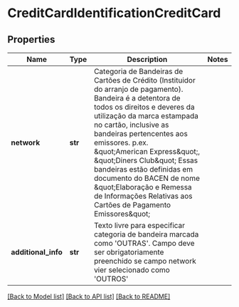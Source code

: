 # CreditCardIdentificationCreditCard

## Properties
Name | Type | Description | Notes
------------ | ------------- | ------------- | -------------
**network** | **str** | Categoria de Bandeiras de Cartões de Crédito (Instituidor do arranjo de pagamento). Bandeira é a detentora de todos os direitos e deveres da utilização da marca estampada no cartão, inclusive as bandeiras pertencentes aos emissores. p.ex. \&quot;American Express\&quot;, \&quot;Diners Club\&quot; Essas bandeiras estão definidas em documento do BACEN de nome \&quot;Elaboração e Remessa de Informações Relativas aos Cartões de Pagamento  Emissores\&quot; | 
**additional_info** | **str** | Texto livre para especificar categoria de bandeira marcada como &#x27;OUTRAS&#x27;. Campo deve ser obrigatoriamente preenchido se campo network vier selecionado como &#x27;OUTROS&#x27; | 

[[Back to Model list]](../README.md#documentation-for-models) [[Back to API list]](../README.md#documentation-for-api-endpoints) [[Back to README]](../README.md)

